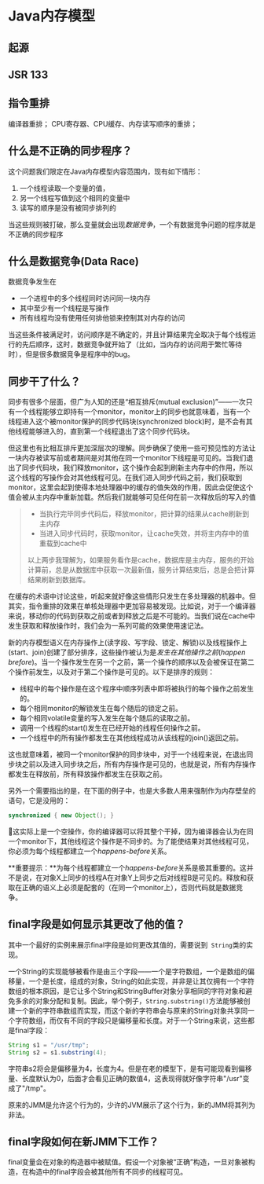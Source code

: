 
# Java内存模型
## 起源

## JSR 133

## 指令重排
编译器重排；
CPU寄存器、CPU缓存、内存读写顺序的重排；

## 什么是不正确的同步程序？
这个问题我们限定在Java内存模型内容范围内，现有如下情形：
1. 一个线程读取一个变量的值，
2. 另一个线程写值到这个相同的变量中
3. 读写的顺序是没有被同步排列的

当这些规则被打破，那么变量就会出现*数据竞争*，一个有数据竞争问题的程序就是不正确的同步程序

## 什么是数据竞争(Data Race)
数据竞争发生在
- 一个进程中的多个线程同时访问同一块内存
- 其中至少有一个线程是写操作
- 所有线程均没有使用任何排他锁来控制其对内存的访问

当这些条件被满足时，访问顺序是不确定的，并且计算结果完全取决于每个线程运行的先后顺序，这时，数据竞争就开始了（比如，当内存的访问用于繁忙等待时），但是很多数据竞争是程序中的bug。

## 同步干了什么？
同步有很多个层面，但广为人知的还是“相互排斥(mutual exclusion)”——一次只有一个线程能够立即持有一个monitor，monitor上的同步也就意味着，当有一个线程进入这个被monitor保护的同步代码块(synchronized block)时，是不会有其他线程能够进入的，直到第一个线程退出了这个同步代码块。

但这里也有比相互排斥更加深层次的理解。同步确保了使用一些可预见性的方法让一块内存被读写前或者期间是对其他在同一个monitor下线程是可见的。当我们退出了同步代码块，我们释放monitor，这个操作会起到刷新主内存中的作用，所以这个线程的写操作会对其他线程可见。在我们进入同步代码之前，我们获取到monitor，这里会起到使得本地处理器中的缓存的值失效的作用，因此会促使这个值会被从主内存中重新加载。然后我们就能够可见任何在前一次释放后的写入的值

> - 当执行完毕同步代码后，释放monitor，把计算的结果从cache刷新到主内存
> - 当进入同步代码时，获取monitor，让cache失效，并将主内存中的值重载到cache中
> 
> 以上两步我理解为，如果服务看作是cache，数据库是主内存，服务的开始计算前，总是从数据库中获取一次最新值，服务计算结束后，总是会把计算结果刷新到数据库。

在缓存的术语中讨论这些，听起来就好像这些情形只发生在多处理器的机器中。但其实，指令重排的效果在单核处理器中更加容易被发现。比如说，对于一个编译器来说，移动你的代码到获取之前或者到释放之后是不可能的。当我们说在cache中发生获取和释放操作时，我们会为一系列可能的效果使用速记法。

新的内存模型语义在内存操作上(读字段、写字段、锁定、解锁)以及线程操作上(start、join)创建了部分排序，这些操作被认为是*发生在其他操作之前*(*happen brefore*)。当一个操作发生在另一个之前，第一个操作的顺序以及会被保证在第二个操作前发生，以及对于第二个操作是可见的。以下是排序的规则：
- 线程中的每个操作是在这个程序中顺序列表中即将被执行的每个操作之前发生的。
- 每个相同monitor的解锁发生在每个随后的锁定之前。
- 每个相同volatile变量的写入发生在每个随后的读取之前。
- 调用一个线程的start()发生在已经开始的线程任何操作之前。
- 一个线程中的所有操作都发生在其他线程成功从该线程的join()返回之前。

这也就意味着，被同一个monitor保护的同步块中，对于一个线程来说，在退出同步块之前以及进入同步块之后，所有内存操作是可见的，也就是说，所有内存操作都发生在释放前，所有释放操作都发生在获取之前。

另外一个需要指出的是，在下面的例子中，也是大多数人用来强制作为内存壁垒的语句，它是没用的：

```java
synchronized { new Object(); }
```

这实际上是一个空操作，你的编译器可以将其整个干掉，因为编译器会认为在同一个monitor下，其他线程这个操作是不同步的。为了能使结果对其他线程可见，你必须为每个线程都建立一个*happens-before*关系。

**重要提示：**为每个线程都建立一个*happens-before*关系是极其重要的。这并不是说，在对象X上同步的线程A在对象Y上同步之后对线程B是可见的。释放和获取在正确的语义上必须是配套的（在同一个monitor上），否则代码就是数据竞争。

## final字段是如何显示其更改了他的值？
其中一个最好的实例来展示final字段是如何更改其值的，需要说到``` String```类的实现。

一个String的实现能够被看作是由三个字段——一个是字符数组，一个是数组的偏移量，一个是长度，组成的对象，String的如此实现，并非是让其仅拥有一个字符数组的根本原因，是它让多个String和StringBuffer对象分享相同的字符对象和避免多余的对象分配和复制。因此，举个例子，```String.substring()```方法能够被创建一个新的字符串数组而实现，而这个新的字符串会与原来的String对象共享同一个字符数组，而仅有不同的字段只是偏移量和长度。对于一个String来说，这些都是final字段：
```java
String s1 = "/usr/tmp";
String s2 = s1.substring(4);
```

字符串s2将会是偏移量为4，长度为4。但是在老的模型下，是有可能现看到偏移量、长度默认为0，后面才会看见正确的数值4，这表现得就好像字符串"/usr"变成了"/tmp"。

原来的JMM是允许这个行为的，少许的JVM展示了这个行为，新的JMM将其列为非法。

## final字段如何在新JMM下工作？
final变量会在对象的构造器中被赋值。假设一个对象被“正确”构造，一旦对象被构造，在构造中的final字段会被其他所有不同步的线程可见。
